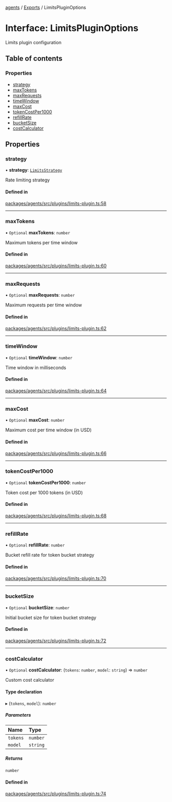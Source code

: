 <!-- 
 ⚠️  AUTO-GENERATED FILE - DO NOT EDIT MANUALLY
 This file is automatically generated by scripts/docs-generator.js
 To make changes, edit the source TypeScript files or update the generator script
-->

[agents](../../) / [Exports](../modules) / LimitsPluginOptions

# Interface: LimitsPluginOptions

Limits plugin configuration

## Table of contents

### Properties

- [strategy](LimitsPluginOptions#strategy)
- [maxTokens](LimitsPluginOptions#maxtokens)
- [maxRequests](LimitsPluginOptions#maxrequests)
- [timeWindow](LimitsPluginOptions#timewindow)
- [maxCost](LimitsPluginOptions#maxcost)
- [tokenCostPer1000](LimitsPluginOptions#tokencostper1000)
- [refillRate](LimitsPluginOptions#refillrate)
- [bucketSize](LimitsPluginOptions#bucketsize)
- [costCalculator](LimitsPluginOptions#costcalculator)

## Properties

### strategy

• **strategy**: [`LimitsStrategy`](../modules#limitsstrategy)

Rate limiting strategy

#### Defined in

[packages/agents/src/plugins/limits-plugin.ts:58](https://github.com/woojubb/robota/blob/d84cd2e1e6915e9f7e9aff8f9b06df02e55c139b/packages/agents/src/plugins/limits-plugin.ts#L58)

___

### maxTokens

• `Optional` **maxTokens**: `number`

Maximum tokens per time window

#### Defined in

[packages/agents/src/plugins/limits-plugin.ts:60](https://github.com/woojubb/robota/blob/d84cd2e1e6915e9f7e9aff8f9b06df02e55c139b/packages/agents/src/plugins/limits-plugin.ts#L60)

___

### maxRequests

• `Optional` **maxRequests**: `number`

Maximum requests per time window

#### Defined in

[packages/agents/src/plugins/limits-plugin.ts:62](https://github.com/woojubb/robota/blob/d84cd2e1e6915e9f7e9aff8f9b06df02e55c139b/packages/agents/src/plugins/limits-plugin.ts#L62)

___

### timeWindow

• `Optional` **timeWindow**: `number`

Time window in milliseconds

#### Defined in

[packages/agents/src/plugins/limits-plugin.ts:64](https://github.com/woojubb/robota/blob/d84cd2e1e6915e9f7e9aff8f9b06df02e55c139b/packages/agents/src/plugins/limits-plugin.ts#L64)

___

### maxCost

• `Optional` **maxCost**: `number`

Maximum cost per time window (in USD)

#### Defined in

[packages/agents/src/plugins/limits-plugin.ts:66](https://github.com/woojubb/robota/blob/d84cd2e1e6915e9f7e9aff8f9b06df02e55c139b/packages/agents/src/plugins/limits-plugin.ts#L66)

___

### tokenCostPer1000

• `Optional` **tokenCostPer1000**: `number`

Token cost per 1000 tokens (in USD)

#### Defined in

[packages/agents/src/plugins/limits-plugin.ts:68](https://github.com/woojubb/robota/blob/d84cd2e1e6915e9f7e9aff8f9b06df02e55c139b/packages/agents/src/plugins/limits-plugin.ts#L68)

___

### refillRate

• `Optional` **refillRate**: `number`

Bucket refill rate for token bucket strategy

#### Defined in

[packages/agents/src/plugins/limits-plugin.ts:70](https://github.com/woojubb/robota/blob/d84cd2e1e6915e9f7e9aff8f9b06df02e55c139b/packages/agents/src/plugins/limits-plugin.ts#L70)

___

### bucketSize

• `Optional` **bucketSize**: `number`

Initial bucket size for token bucket strategy

#### Defined in

[packages/agents/src/plugins/limits-plugin.ts:72](https://github.com/woojubb/robota/blob/d84cd2e1e6915e9f7e9aff8f9b06df02e55c139b/packages/agents/src/plugins/limits-plugin.ts#L72)

___

### costCalculator

• `Optional` **costCalculator**: (`tokens`: `number`, `model`: `string`) => `number`

Custom cost calculator

#### Type declaration

▸ (`tokens`, `model`): `number`

##### Parameters

| Name | Type |
| :------ | :------ |
| `tokens` | `number` |
| `model` | `string` |

##### Returns

`number`

#### Defined in

[packages/agents/src/plugins/limits-plugin.ts:74](https://github.com/woojubb/robota/blob/d84cd2e1e6915e9f7e9aff8f9b06df02e55c139b/packages/agents/src/plugins/limits-plugin.ts#L74)
